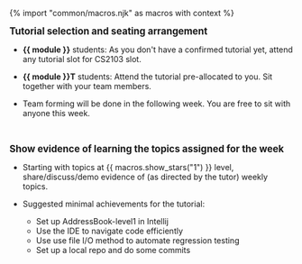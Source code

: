 {% import "common/macros.njk" as macros with context %}

<big>**Tutorial selection and seating arrangement**</big>

* **{{ module }}** students: As you don't have a confirmed tutorial yet, attend any tutorial slot for CS2103 slot. 
* **{{ module }}T** students: Attend the tutorial pre-allocated to you. Sit together with your team members.

* Team forming will be done in the following week. You are free to sit with anyone this week.


<br/>

<big>****Show evidence of learning the topics assigned for the week****</big>

* Starting with topics at {{ macros.show_stars("1") }} level, share/discuss/demo evidence of (as directed by the tutor) weekly topics.

* Suggested minimal achievements for the tutorial:
  * Set up AddressBook-level1 in Intellij
  * Use the IDE to navigate code efficiently
  * Use use file I/O method to automate regression testing
  * Set up a local repo and do some commits